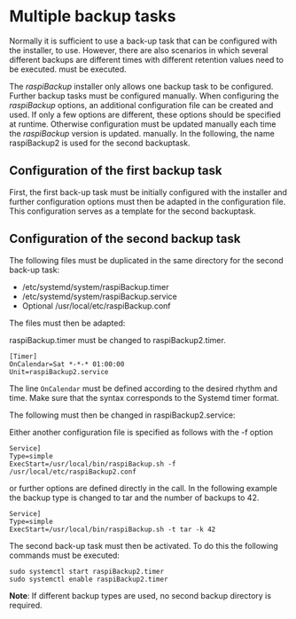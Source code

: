 # Multiple backup tasks

Normally it is sufficient to use a back-up task that can be configured with the installer,
to use. However, there are also scenarios in which several different backups are
different times with different retention values need to be executed.
must be executed.

The *raspiBackup* installer only allows one backup task to be configured. Further
backup tasks must be configured manually. When configuring the *raspiBackup*
options, an additional configuration file can be created and used. If only a few
options are different, these options should be specified at runtime. Otherwise
configuration must be updated manually each time the *raspiBackup* version is updated.
manually. In the following, the name raspiBackup2 is used for the second backuptask.

## Configuration of the first backup task

First, the first back-up task must be initially configured with the installer and further configuration options
must then be adapted in the configuration file. This configuration serves as a template
for the second backuptask.

## Configuration of the second backup task

The following files must be duplicated in the same directory for the second back-up task:

* /etc/systemd/system/raspiBackup.timer
* /etc/systemd/system/raspiBackup.service
* Optional /usr/local/etc/raspiBackup.conf

The files must then be adapted:

raspiBackup.timer must be changed to raspiBackup2.timer.
```
[Timer]
OnCalendar=Sat *-*-* 01:00:00
Unit=raspiBackup2.service
```
The line `OnCalendar` must be defined according to the desired rhythm and time.
Make sure that the syntax corresponds to the Systemd timer format.

The following must then be changed in raspiBackup2.service:

Either another configuration file is specified as follows with the -f option
```
Service]
Type=simple
ExecStart=/usr/local/bin/raspiBackup.sh -f /usr/local/etc/raspiBackup2.conf
```

or further options are defined directly in the call. In the following example
the backup type is changed to tar and the number of backups to 42.

```
Service]
Type=simple
ExecStart=/usr/local/bin/raspiBackup.sh -t tar -k 42
```

The second back-up task must then be activated. To do this
the following commands must be executed:

```
sudo systemctl start raspiBackup2.timer
sudo systemctl enable raspiBackup2.timer
```

**Note**:
If different backup types are used, no second backup directory is required.


